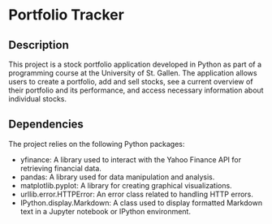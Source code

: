 
# Portfolio Tracker


## Description

This project is a stock portfolio application developed in Python as part of a programming course at the University of St. Gallen. The application allows users to create a portfolio, add and sell stocks, see a current overview of their portfolio and its performance, and access necessary information about individual stocks. 


## Dependencies

The project relies on the following Python packages:

- yfinance: A library used to interact with the Yahoo Finance API for retrieving financial data.
- pandas: A library used for data manipulation and analysis.
- matplotlib.pyplot: A library for creating graphical visualizations.
- urllib.error.HTTPError: An error class related to handling HTTP errors.
- IPython.display.Markdown: A class used to display formatted Markdown text in a Jupyter notebook or IPython environment.


